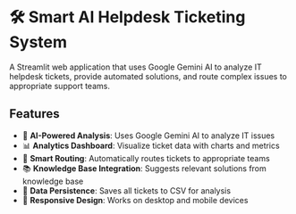 # 🛠️ Smart AI Helpdesk Ticketing System

A Streamlit web application that uses Google Gemini AI to analyze IT helpdesk tickets, provide automated solutions, and route complex issues to appropriate support teams.

## Features

- 🤖 **AI-Powered Analysis**: Uses Google Gemini AI to analyze IT issues
- 📊 **Analytics Dashboard**: Visualize ticket data with charts and metrics
- 🎯 **Smart Routing**: Automatically routes tickets to appropriate teams
- 📚 **Knowledge Base Integration**: Suggests relevant solutions from knowledge base
- 💾 **Data Persistence**: Saves all tickets to CSV for analysis
- 📱 **Responsive Design**: Works on desktop and mobile devices

